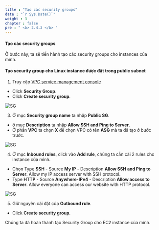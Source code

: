 ```yaml
---
title : "Tạo các security groups"
date : "`r Sys.Date()`"
weight : 3
chapter : false
pre : " <b> 2.4.3 </b> "
---
```


#### Tạo các security groups

Ở bước này, ta sẽ tiến hành tạo các security groups cho instances của mình.

#### Tạo security group cho Linux instance được đặt trong public subnet

1. Truy cập [VPC service management console](https://console.aws.amazon.com/vpc)
  + Click **Security Group**.
  + Click **Create security group**.

![SG](images/2.prerequisite/018-createscgroup.png)

3. Ở mục **Security group name** ta nhập **Public SG**.
  + ở mục **Description** ta nhập **Allow SSH and Ping to Server**.
  + Ở phần **VPC** ta chọn **X** để chọn VPC có tên **ASG** mà ta đã tạo ở bước trước.

![SG](images/2.prerequisite/020-createsg.png)

4. Ở mục **Inbound rules**, click vào **Add rule**, chúng ta cần cài 2 rules cho instance của mình.
  + Chọn Type **SSH** - Source **My IP** - Description **Allow SSH and Ping to Server**. Allow my IP access server with SSH protocol.
  + Type **HTTP** - Source **Anywhere-IPv4** - Description **Allow access to Server**. Allow everyone can access our website with HTTP protocol.

![SG](images/2.prerequisite/021-createsg.png)

5. Giữ nguyên cài đặt của **Outbound rule**.
  + Click **Create security group**.

Chúng ta đã hoàn thành tạo Security Group cho EC2 instance của mình.